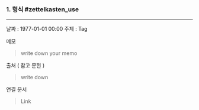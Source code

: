 

### 1. 형식 #zettelkasten_use
-----------
날짜 : 1977-01-01 00:00
주제 : Tag


메모
> write down your memo


출처 ( 참고 문헌 )
> write down


연결 문서
> Link


